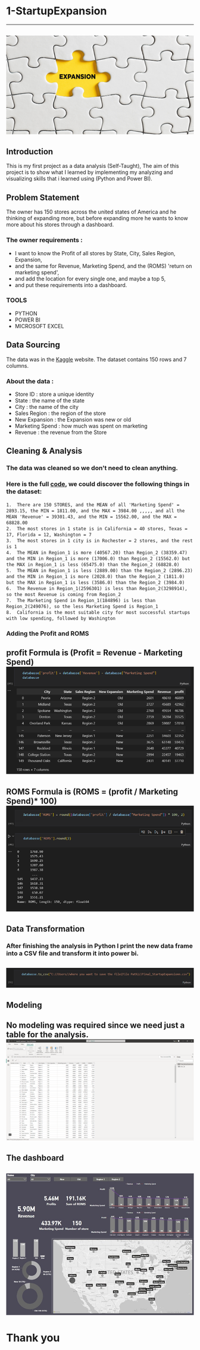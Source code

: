 # 1-StartupExpansion
--------------------
![](Expansion.png)
--------------------
## Introduction

This is my first project as a data analysis (Self-Taught), The aim of this project is to show what I learned by implementing my analyzing and visualizing skills that i learned using (Python and Power BI).


## Problem Statement

The owner has 150 stores across the united states of America and he thinking of expanding more, but before expanding more he wants to know more about his stores through a dashboard.


### The owner requirements :

- I want to know the Profit of all stores by State, City, Sales Region, Expansion,
- and the same for Revenue, Marketing Spend, and the (ROMS) 'return on marketing spend',
- and add the location for every single one, and maybe a top 5,
- and put these requirements into a dashboard.

### TOOLS
- PYTHON
-	POWER BI
-	MICROSOFT EXCEL


## Data Sourcing

The data was in the [Kaggle](https://www.kaggle.com/datasets/mohamedkouchaoui/startupexpansion) website.
The dataset contains 150 rows and 7 columns.

### About the data : 
- Store ID : store a unique identity 
- State : the name of the state
- City : the name of the city
- Sales Region : the region of the store
- New Expansion : the Expansion was new or old
- Marketing Spend : how much was spent on marketing
- Revenue : the revenue from the Store


## Cleaning & Analysis

### The data was cleaned so we don't need to clean anything.
### Here is the full [code](https://github.com/Abdulqader-Asiri/1-StartupExpansion-Project-/blob/main/Portfolio_Project1.ipynb), we could discover the following things in the dataset:
    1.	There are 150 STORES, and the MEAN of all 'Marketing Spend' = 2893.15, the MIN = 1811.00, and the MAX = 3984.00 ,,,,, and all the MEAN 'Revenue' = 39301.43, and the MIN = 15562.00, and the MAX = 68828.00
    2.	The most stores in 1 state is in California = 40 stores, Texas = 17, Florida = 12, Washington = 7
    3.	The most stores in 1 city is in Rochester = 2 stores, and the rest is 1
    4.	The MEAN in Region_1 is more (40567.20) than Region_2 (38359.47) and the MIN in Region_1 is more (17006.0) than Region_2 (15562.0) but the MAX in Region_1 is less (65475.0) than the Region_2 (68828.0)
    5.	The MEAN in Region_1 is less (2889.00) than the Region_2 (2896.23) and the MIN in Region_1 is more (2028.0) than the Region_2 (1811.0) but the MAX in Region_1 is less (3586.0) than the Region_2 (3984.0)
    6.	The Revenue in Region_1(2596301) is less than Region_2(3298914), so the most Revenue is coming from Region_2
    7.	The Marketing Spend in Region_1(184896) is less than Region_2(249076), so the less Marketing Spend is Region_1
    8.	California is the most suitable city for most successful startups with low spending, followed by Washington

### Adding the Profit and ROMS

profit Formula is (Profit = Revenue - Marketing Spend)
![](profit.png)
---------------
ROMS Formula is (ROMS = (profit / Marketing Spend)* 100)
![](ROMS.png)
---------------


## Data Transformation

### After finishing the analysis in Python I print the new data frame into a CSV file and transform it into power bi.
![](CSV.png)
------------


## Modeling

No modeling was required since we need just a table for the analysis.
![](BI.png)
-----------
## The dashboard

![](DB.jpg)
-----------


# Thank you
